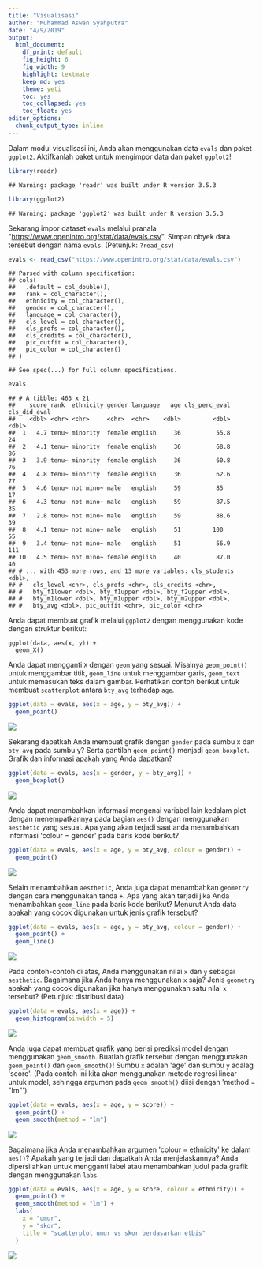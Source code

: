 ```yaml
---
title: "Visualisasi"
author: "Muhammad Aswan Syahputra"
date: "4/9/2019"
output:
  html_document: 
    df_print: default
    fig_height: 6
    fig_width: 9
    highlight: textmate
    keep_md: yes
    theme: yeti
    toc: yes
    toc_collapsed: yes
    toc_float: yes
editor_options: 
  chunk_output_type: inline
---
```




Dalam modul visualisasi ini, Anda akan menggunakan data `evals` dan paket `ggplot2`. Aktifkanlah paket untuk mengimpor data dan paket `ggplot2`!


```r
library(readr)
```

```
## Warning: package 'readr' was built under R version 3.5.3
```

```r
library(ggplot2)
```

```
## Warning: package 'ggplot2' was built under R version 3.5.3
```

Sekarang impor dataset `evals` melalui pranala "https://www.openintro.org/stat/data/evals.csv". Simpan obyek data tersebut dengan nama `evals`. (Petunjuk: `?read_csv`)


```r
evals <- read_csv("https://www.openintro.org/stat/data/evals.csv")
```

```
## Parsed with column specification:
## cols(
##   .default = col_double(),
##   rank = col_character(),
##   ethnicity = col_character(),
##   gender = col_character(),
##   language = col_character(),
##   cls_level = col_character(),
##   cls_profs = col_character(),
##   cls_credits = col_character(),
##   pic_outfit = col_character(),
##   pic_color = col_character()
## )
```

```
## See spec(...) for full column specifications.
```

```r
evals
```

```
## # A tibble: 463 x 21
##    score rank  ethnicity gender language   age cls_perc_eval cls_did_eval
##    <dbl> <chr> <chr>     <chr>  <chr>    <dbl>         <dbl>        <dbl>
##  1   4.7 tenu~ minority  female english     36          55.8           24
##  2   4.1 tenu~ minority  female english     36          68.8           86
##  3   3.9 tenu~ minority  female english     36          60.8           76
##  4   4.8 tenu~ minority  female english     36          62.6           77
##  5   4.6 tenu~ not mino~ male   english     59          85             17
##  6   4.3 tenu~ not mino~ male   english     59          87.5           35
##  7   2.8 tenu~ not mino~ male   english     59          88.6           39
##  8   4.1 tenu~ not mino~ male   english     51         100             55
##  9   3.4 tenu~ not mino~ male   english     51          56.9          111
## 10   4.5 tenu~ not mino~ female english     40          87.0           40
## # ... with 453 more rows, and 13 more variables: cls_students <dbl>,
## #   cls_level <chr>, cls_profs <chr>, cls_credits <chr>,
## #   bty_f1lower <dbl>, bty_f1upper <dbl>, bty_f2upper <dbl>,
## #   bty_m1lower <dbl>, bty_m1upper <dbl>, bty_m2upper <dbl>,
## #   bty_avg <dbl>, pic_outfit <chr>, pic_color <chr>
```

Anda dapat membuat grafik melalui `ggplot2` dengan menggunakan kode dengan struktur berikut:

```
ggplot(data, aes(x, y)) +
  geom_X()
```

Anda dapat mengganti `X` dengan `geom` yang sesuai. Misalnya `geom_point()` untuk menggambar titik, `geom_line` untuk menggambar garis, `geom_text` untuk memasukan teks dalam gambar. Perhatikan contoh berikut untuk membuat `scatterplot` antara `bty_avg` terhadap `age`.


```r
ggplot(data = evals, aes(x = age, y = bty_avg)) +
  geom_point()
```

![](004_visualisasi_files/figure-html/unnamed-chunk-3-1.png)<!-- -->

Sekarang dapatkah Anda membuat grafik dengan `gender` pada sumbu x dan `bty_avg` pada sumbu y? Serta gantilah `geom_point()` menjadi `geom_boxplot`. Grafik dan informasi apakah yang Anda dapatkan?


```r
ggplot(data = evals, aes(x = gender, y = bty_avg)) +
  geom_boxplot()
```

![](004_visualisasi_files/figure-html/unnamed-chunk-4-1.png)<!-- -->


Anda dapat menambahkan informasi mengenai variabel lain kedalam plot dengan menempatkannya pada bagian `aes()` dengan menggunakan `aesthetic` yang sesuai. Apa yang akan terjadi saat anda menambahkan informasi 'colour = gender' pada baris kode berikut?


```r
ggplot(data = evals, aes(x = age, y = bty_avg, colour = gender)) +
  geom_point()
```

![](004_visualisasi_files/figure-html/unnamed-chunk-5-1.png)<!-- -->

Selain menambahkan `aesthetic`, Anda juga dapat menambahkan `geometry` dengan cara menggunakan tanda `+`. Apa yang akan terjadi jika Anda menambahkan `geom_line` pada baris kode berikut? Menurut Anda data apakah yang cocok digunakan untuk jenis grafik tersebut?


```r
ggplot(data = evals, aes(x = age, y = bty_avg, colour = gender)) +
  geom_point() +
  geom_line()
```

![](004_visualisasi_files/figure-html/unnamed-chunk-6-1.png)<!-- -->

Pada contoh-contoh di atas, Anda menggunakan nilai `x` dan `y` sebagai `aesthetic`. Bagaimana jika Anda hanya menggunakan `x` saja? Jenis `geometry` apakah yang cocok digunakan jika hanya menggunakan satu nilai `x` tersebut? (Petunjuk: distribusi data)


```r
ggplot(data = evals, aes(x = age)) +
  geom_histogram(binwidth = 5)
```

![](004_visualisasi_files/figure-html/unnamed-chunk-7-1.png)<!-- -->

Anda juga dapat membuat grafik yang berisi prediksi model dengan menggunakan `geom_smooth`. Buatlah grafik tersebut dengan menggunakan `geom_point()` dan `geom_smooth()`! Sumbu `x` adalah 'age' dan sumbu `y` adalag 'score'. (Pada contoh ini kita akan menggunakan metode regresi linear untuk model, sehingga argumen pada `geom_smooth()` diisi dengan 'method = "lm"').


```r
ggplot(data = evals, aes(x = age, y = score)) +
  geom_point() +
  geom_smooth(method = "lm")
```

![](004_visualisasi_files/figure-html/unnamed-chunk-8-1.png)<!-- -->

Bagaimana jika Anda menambahkan argumen 'colour = ethnicity' ke dalam `aes()`? Apakah yang terjadi dan dapatkah Anda menjelaskannya? Anda dipersilahkan untuk  mengganti label atau menambahkan judul pada grafik dengan menggunakan `labs`.


```r
ggplot(data = evals, aes(x = age, y = score, colour = ethnicity)) +
  geom_point() +
  geom_smooth(method = "lm") +
  labs(
    x = "umur",
    y = "skor",
    title = "scatterplot umur vs skor berdasarkan etbis"
  )
```

![](004_visualisasi_files/figure-html/unnamed-chunk-9-1.png)<!-- -->
